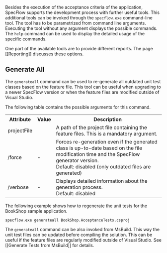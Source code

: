 Besides the execution of the acceptance criteria of the application, SpecFlow supports the development process with further useful tools. This additional tools can be invoked through the `specflow.exe` command-line tool. The tool has to be parametrized from command line arguments. Executing the tool without any argument displays the possible commands. The `help` command can be used to display the detailed usage of the specific commands.
 
One part of the available tools are to provide different reports. The page [[Reporting]] discusses these options.

## Generate All

The `generateall` command can be used to re-generate all outdated unit test classes based on the feature file. This tool can be useful when upgrading to a newer SpecFlow version or when the feature files are modified outside of Visual Studio.

The following table contains the possible arguments for this command.

<table>
    <tr>
        <th>Attribute</th>
        <th>Value</th>
        <th>Description</th>
    </tr>
    <tr>
        <td>projectFile</td>
        <td></td>
        <td>A path of the project file containing the feature files. This is a mandatory argument.</td>
    </tr>
    <tr>
        <td>/force</td>
        <td>-</td>
        <td>Forces re-generation even if the generated class is up-to-date based on the file modification time and the SpecFlow generator version.<br/>
            Default: disabled (only outdated files are generated)</td>
    </tr>
    <tr>
        <td>/verbose</td>
        <td>-</td>
        <td>Displays detailed information about the generation process.<br/>
            Default: disabled</td>
    </tr>
</table>

The following example shows how to regenerate the unit tests for the BookShop sample application.

```
specflow.exe generateall BookShop.AcceptanceTests.csproj
```

The `generateall` command can be also invoked from MsBuild. This way the unit test files can be updated before compiling the solution. This can be useful if the feature files are regularly modified outside of Visual Studio. See [[Generate Tests from MsBuild]] for details.